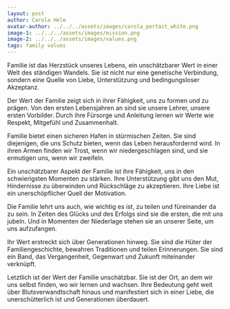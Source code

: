 ```yaml
---
layout: post
author: Carola Helm
avatar-author: ../../../assets/images/carola_portait_white.png
image-1: ../../../assets/images/mission.png
image-2: ../../../assets/images/values.png
tags: family values 
---
```



Familie ist das Herzstück unseres Lebens, ein unschätzbarer Wert in einer Welt des ständigen Wandels. Sie ist nicht nur eine genetische Verbindung, sondern eine Quelle von Liebe, Unterstützung und bedingungsloser Akzeptanz.

Der Wert der Familie zeigt sich in ihrer Fähigkeit, uns zu formen und zu prägen. Von den ersten Lebensjahren an sind sie unsere Lehrer, unsere ersten Vorbilder. Durch ihre Fürsorge und Anleitung lernen wir Werte wie Respekt, Mitgefühl und Zusammenhalt.

Familie bietet einen sicheren Hafen in stürmischen Zeiten. Sie sind diejenigen, die uns Schutz bieten, wenn das Leben herausfordernd wird. In ihren Armen finden wir Trost, wenn wir niedergeschlagen sind, und sie ermutigen uns, wenn wir zweifeln.

Ein unschätzbarer Aspekt der Familie ist ihre Fähigkeit, uns in den schwierigsten Momenten zu stärken. Ihre Unterstützung gibt uns den Mut, Hindernisse zu überwinden und Rückschläge zu akzeptieren. Ihre Liebe ist ein unerschöpflicher Quell der Motivation.

Die Familie lehrt uns auch, wie wichtig es ist, zu teilen und füreinander da zu sein. In Zeiten des Glücks und des Erfolgs sind sie die ersten, die mit uns jubeln. Und in Momenten der Niederlage stehen sie an unserer Seite, um uns aufzufangen.

Ihr Wert erstreckt sich über Generationen hinweg. Sie sind die Hüter der Familiengeschichte, bewahren Traditionen und teilen Erinnerungen. Sie sind ein Band, das Vergangenheit, Gegenwart und Zukunft miteinander verknüpft.

Letztlich ist der Wert der Familie unschätzbar. Sie ist der Ort, an dem wir uns selbst finden, wo wir lernen und wachsen. Ihre Bedeutung geht weit über Blutsverwandtschaft hinaus und manifestiert sich in einer Liebe, die unerschütterlich ist und Generationen überdauert.
